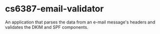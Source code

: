 # cs6387-email-validator
An application that parses the data from an e-mail message's headers and validates the DKIM and SPF components.
